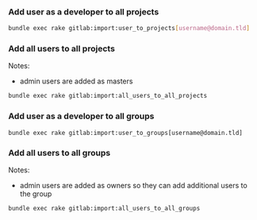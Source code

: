 ### Add user as a developer to all projects

```bash
bundle exec rake gitlab:import:user_to_projects[username@domain.tld]
```


### Add all users to all projects

Notes:

* admin users are added as masters

```bash
bundle exec rake gitlab:import:all_users_to_all_projects
```

### Add user as a developer to all groups

```
bundle exec rake gitlab:import:user_to_groups[username@domain.tld]
```

### Add all users to all groups

Notes:

* admin users are added as owners so they can add additional users to the group

```
bundle exec rake gitlab:import:all_users_to_all_groups
```
